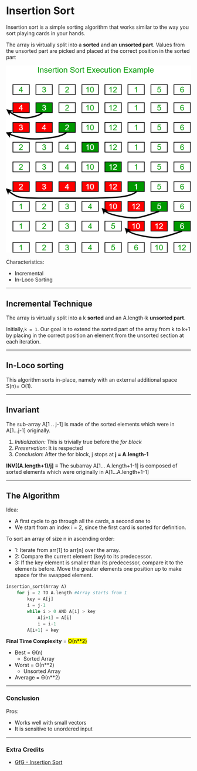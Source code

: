# Insertion Sort
Insertion sort is a simple sorting algorithm that works similar to the way you sort playing 
cards in your hands. 

The array is virtually split into a **sorted** and an **unsorted part**. 
Values from the unsorted part are picked and placed at the correct position in the sorted part

![Insertion Sort](https://github.com/PayThePizzo/DataStrutucures-Algorithms/blob/main/Resources/insertionsort.png?raw=TRUE)

Characteristics:
* Incremental
* In-Loco Sorting

--- 

## Incremental Technique 
The array is virtually split into a  k **sorted** and an  A.length-k **unsorted part**.

Initially,`k = 1`. Our goal is to extend the sorted part of the array from k to k+1 
by placing in the correct position an element from the unsorted section at each iteration.

---

## In-Loco sorting
This algorithm sorts in-place, namely with an external additional space S(n)= O(1).

---

## Invariant
The sub-array A[1 .. j-1] is made of the sorted elements which were in A[1...j-1] originally.
1) _Initialization:_ This is trivially true before the *for block*
2) _Preservation_: It is respected
3) _Conclusion_: After the for block, j stops at **j = A.length-1** 

**INV[(A.length+1)/j]** ≡ The subarray A[1... A.length+1-1] is composed of sorted elements which were originally in
A[1...A.length+1-1]

---
## The Algorithm

Idea: 
* A first cycle to go through all the cards, a second one to 
* We start from an index i = 2, since the first card is sorted for definition.

To sort an array of size n in ascending order:
* 1: Iterate from arr[1] to arr[n] over the array.
* 2: Compare the current element (key) to its predecessor.
* 3: If the key element is smaller than its predecessor, compare it to the elements before. 
Move the greater elements one position up to make space for the swapped element.

```python
insertion_sort(Array A)
    for j = 2 TO A.length #Array starts from 1
        key = A[j]
        i = j-1
        while i > 0 AND A[i] > key
            A[i+1] = A[i]
            i = i-1
        A[i+1] = key
```
**Final Time Complexity** =  <mark>Θ(n**2)</mark>
* Best =  Θ(n)
  * Sorted Array
* Worst =  Θ(n**2)
  * Unsorted Array
* Average =  Θ(n**2)

---

### Conclusion
Pros: 
* Works well with small vectors 
* It is sensitive to unordered input

--- 

### Extra Credits

* [GfG - Insertion Sort](https://www.geeksforgeeks.org/insertion-sort/)